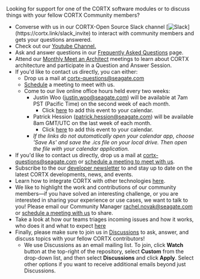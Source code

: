 Looking for support for one of the CORTX software modules or to discuss things with your fellow CORTX Community members?

<!-- NOTE!!! This is copied into README.md.  If you update it here, update it there as well.) -->
-   Converse with us in our CORTX-Open Source Slack channel [![Slack](https://img.shields.io/badge/chat-on%20Slack-blue")](https://cortx.link/slack_invite) to interact with community members and gets your questions answered.
-   Check out our [Youtube Channel.](https://cortx.link/videos)
-   Ask and answer questions in our [Frequently Asked Questions](FAQs.md) page.
-   Attend our [Monthly Meet an Architect](doc/meetings/README.rst) meetings to learn about CORTX architecture and participate in a Question and Answer Session.
-   If you'd like to contact us directly, you can either: 
    -   Drop us a mail at cortx-questions@seagate.com 
    -   [Schedule](https://outlook.office365.com/owa/calendar/CORTXCommunity@seagate.com/bookings/s/x8yMn2ODxUCOdhxvXkH4FA2) a meeting to meet with us.
    -   Come to our live online office hours held every two weeks:
        -   Justin Woo (justin.woo@seagate.com) will be available at 7am PST (Pacific Time) on the second week of each month. 
            -   Click [here](doc/meetings/CORTX%20Community%20Office%20Hours%20with%20Justin%20Woo.ics) to add this event to your calendar. 
        -   Patrick Hession (patrick.hession@seagate.com) will be available 8am GMT/UTC on the last week of each month. 
            -   Click [here](doc/meetings/CORTX%20Community%20Office%20Hours%20with%20Patrick%20Hession.ics) to add this event to your calendar. 
        -   *If the links do not automatically open your calendar app, choose 'Save As' and save the .ics file on your local drive. Then open the file with your calendar application.*
-   If you'd like to contact us directly, drop us a mail at cortx-questions@seagate.com or [schedule a meeting to meet with us](https://outlook.office365.com/owa/calendar/CORTXCommunity@seagate.com/bookings/s/x8yMn2ODxUCOdhxvXkH4FA2).
-   Subscribe to the our [developer newsletter](https://cortx.link/cortx-dev-newsletter) to and stay up to date on the latest CORTX developments, news, and events.
-   Learn how to integrate CORTX with other technologies [here](doc/integrations/README.rst).
-   We like to highlight the work and contributions of our community members—if you have solved an interesting challenge, or you are interested in sharing your experience or use cases, we want to talk to you! Please email our Community Manager rachel.novak@seagate.com or [schedule a meeting with us](https://outlook.office365.com/owa/calendar/CORTXCommunity@seagate.com/bookings/s/x8yMn2ODxUCOdhxvXkH4FA2) to share.
-   Take a look at how our teams triages incoming issues and how it works, who does it and what to expect [here](https://github.com/Seagate/cortx/wiki/Community-Triage-Process)
-   Finally, please make sure to join us in [Discussions](https://github.com/Seagate/cortx/discussions) to ask, answer, and discuss topics with your fellow CORTX contributors!
    - We use Discussions as an email mailing list.  To join, click **Watch** button at the top-right of the repository, select **Custom** from the drop-down list, and then select **Discussions** and click **Apply**.  Select other options if you want to receive additional emails beyond just Discussions.

        
